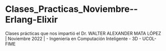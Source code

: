 # Clases_Practicas_Noviembre--Erlang-Elixir
Clases prácticas que nos impartió el Dr. WALTER ALEXANDER MATA LÓPEZ | Noviembre 2022 | - Ingeniería en Computación Inteligente - 3D - UCOL-FIME

